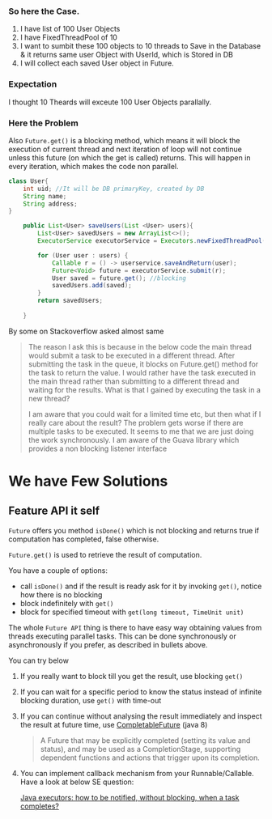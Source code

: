 ### So here the Case.
1. I have list of 100 User Objects
2. I have FixedThreadPool of 10
3. I want to sumbit these 100 objects to 10 threads to Save in the Database & it returns same user Object with UserId, which is Stored in DB
4. I will collect each saved User object in Future.

### Expectation
I thought 10 Theards will exceute 100 User Objects parallally.

### Here the Problem
Also `Future.get()` is a blocking method, which means it will block the execution of current thread and next iteration of loop will not continue unless this future (on which the get is called) returns. This will happen in every iteration, which makes the code non parallel.

```java
class User{
    int uid; //It will be DB primaryKey, created by DB
    String name;
    String address;
}

    public List<User> saveUsers(List <User> users){
        List<User> savedUsers = new ArrayList<>();
        ExecutorService executorService = Executors.newFixedThreadPool(10);

        for (User user : users) {
            Callable r = () -> userservice.saveAndReturn(user);
            Future<Void> future = executorService.submit(r);
            User saved = future.get(); //blocking
            savedUsers.add(saved);
        }
        return savedUsers;
        
    }
```

By some on Stackoverflow asked almost same
> The reason I ask this is because in the below code the main thread
> would submit a task to be executed in a different thread. After
> submitting the task in the queue, it blocks on Future.get() method for
> the task to return the value. I would rather have the task executed in
> the main thread rather than submitting to a different thread and
> waiting for the results. What is that I gained by executing the task
> in a new thread?
> 
> I am aware that you could wait for a limited time etc, but then what
> if I really care about the result? The problem gets worse if there are
> multiple tasks to be executed. It seems to me that we are just doing
> the work synchronously. I am aware of the Guava library which provides
> a non blocking listener interface


# We have Few Solutions

## Feature API it self

`Future` offers you method `isDone()` which is not blocking and returns true if computation has completed, false otherwise.

`Future.get()` is used to retrieve the result of computation.

You have a couple of options:

-   call `isDone()` and if the result is ready ask for it by invoking `get()`, notice how there is no blocking
-   block indefinitely with `get()`
-   block for specified timeout with `get(long timeout, TimeUnit unit)`

The whole `Future API` thing is there to have easy way obtaining values from threads executing parallel tasks. This can be done synchronously or asynchronously if you prefer, as described in bullets above.

You can try below 
1.  If you really want to block till you get the result, use blocking `get()`

2.  If you can wait for a specific period to know the status instead of infinite blocking duration, use `get()` with time-out

3.  If you can continue without analysing the result immediately and inspect the result at future time, use [CompletableFuture](https://docs.oracle.com/javase/8/docs/api/java/util/concurrent/CompletableFuture.html) (java 8)

    > A Future that may be explicitly completed (setting its value and status), and may be used as a CompletionStage, supporting dependent functions and actions that trigger upon its completion.

4.  You can implement callback mechanism from your Runnable/Callable. Have a look at below SE question:

    [Java executors: how to be notified, without blocking, when a task completes?](https://stackoverflow.com/questions/826212/java-executors-how-to-be-notified-without-blocking-when-a-task-completes)


